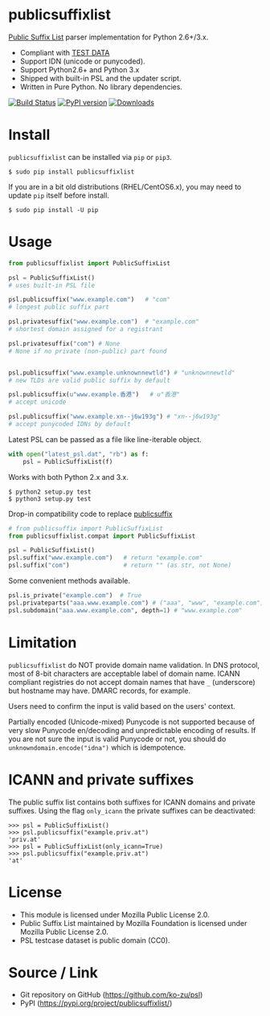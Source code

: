 publicsuffixlist
===

[Public Suffix List](https://publicsuffix.org/) parser implementation for Python 2.6+/3.x.

- Compliant with [TEST DATA](http://mxr.mozilla.org/mozilla-central/source/netwerk/test/unit/data/test_psl.txt?raw=1)
- Support IDN (unicode or punycoded).
- Support Python2.6+ and Python 3.x
- Shipped with built-in PSL and the updater script.
- Written in Pure Python. No library dependencies.

[![Build Status](https://app.travis-ci.com/ko-zu/psl.svg?branch=master)](https://app.travis-ci.com/ko-zu/psl)
[![PyPI version](https://badge.fury.io/py/publicsuffixlist.svg)](https://badge.fury.io/py/publicsuffixlist)
[![Downloads](http://pepy.tech/badge/publicsuffixlist)](http://pepy.tech/project/publicsuffixlist)

Install
===
`publicsuffixlist` can be installed via `pip` or `pip3`.
```
$ sudo pip install publicsuffixlist
```

If you are in a bit old distributions (RHEL/CentOS6.x), you may need to update `pip` itself before install.
```
$ sudo pip install -U pip
```

Usage
===

```python
from publicsuffixlist import PublicSuffixList

psl = PublicSuffixList()
# uses built-in PSL file

psl.publicsuffix("www.example.com")   # "com"
# longest public suffix part

psl.privatesuffix("www.example.com")  # "example.com"
# shortest domain assigned for a registrant

psl.privatesuffix("com") # None
# None if no private (non-public) part found


psl.publicsuffix("www.example.unknownnewtld") # "unknownnewtld"
# new TLDs are valid public suffix by default

psl.publicsuffix(u"www.example.香港")   # u"香港"
# accept unicode

psl.publicsuffix("www.example.xn--j6w193g") # "xn--j6w193g"
# accept punycoded IDNs by default
```

Latest PSL can be passed as a file like line-iterable object.
```python
with open("latest_psl.dat", "rb") as f:
    psl = PublicSuffixList(f)
```

Works with both Python 2.x and 3.x.
```
$ python2 setup.py test
$ python3 setup.py test
```

Drop-in compatibility code to replace [publicsuffix](https://pypi.org/project/publicsuffix/)
```python
# from publicsuffix import PublicSuffixList
from publicsuffixlist.compat import PublicSuffixList

psl = PublicSuffixList()
psl.suffix("www.example.com")   # return "example.com"
psl.suffix("com")               # return "" (as str, not None)
```

Some convenient methods available.
```python
psl.is_private("example.com")  # True
psl.privateparts("aaa.www.example.com") # ("aaa", "www", "example.com")
psl.subdomain("aaa.www.example.com", depth=1) # "www.example.com"
```


Limitation
===
`publicsuffixlist` do NOT provide domain name validation.
In DNS protocol, most of 8-bit characters are acceptable label of domain name. ICANN compliant registries do not accept domain names that have `_` (underscore) but hostname may have. DMARC records, for example.

Users need to confirm the input is valid based on the users' context.

Partially encoded (Unicode-mixed) Punycode is not supported because of very slow Punycode en/decoding and unpredictable encoding of results.
If you are not sure the input is valid Punycode or not, you should do `unknowndomain.encode("idna")` which is idempotence.

ICANN and private suffixes
===
The public suffix list contains both suffixes for ICANN domains and private suffixes. Using the flag `only_icann` the private suffixes can be deactivated:
```
>>> psl = PublicSuffixList()
>>> psl.publicsuffix("example.priv.at")
'priv.at'
>>> psl = PublicSuffixList(only_icann=True)
>>> psl.publicsuffix("example.priv.at")
'at'
```

License
===

- This module is licensed under Mozilla Public License 2.0.
- Public Suffix List maintained by Mozilla Foundation is licensed under Mozilla Public License 2.0.
- PSL testcase dataset is public domain (CC0).


Source / Link
===

- Git repository on GitHub (https://github.com/ko-zu/psl)
- PyPI (https://pypi.org/project/publicsuffixlist/)
